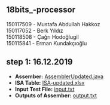 ## 18bits_-processor  

150117509 - Mustafa Abdullah Hakkoz  
150117052 - Berk Yıldız  
150118508 - Çağrı Hodoğlugil  
150115841 - Erman Kundakçıoğlu  



## step 1: 16.12.2019

- **Assember:** [AssemblerUpdated.java](https://github.com/mustafahakkoz/18bits_-processor/blob/master/step1-updated/AssemblerUpdated.java)  
- **ISA Table:** [ISA-updated.xlsx](https://github.com/mustafahakkoz/18bits_-processor/blob/master/step1-updated/ISA-updated.xlsx)  
- **Input Test File:** [input.txt](https://github.com/mustafahakkoz/18bits_-processor/blob/master/step1-updated/input.txt)  
- **Outputs of Assember:** [output.txt](https://github.com/mustafahakkoz/18bits_-processor/blob/master/step1-updated/output.txt)  
